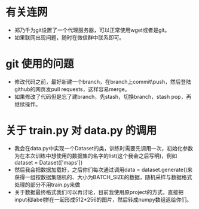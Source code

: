 # 有关连网
- 郑乃千为git设置了一个代理服务器，可以正常使用wget或者是git。
- 如果联网出现问题，随时在微信群中联系即可。

# git 使用的问题
+ 修改代码之前，最好新建一个branch，在branch上commit\push，然后登陆github的网页发pull requests，这样容易merge。
+ 如果修改了代码但是忘了建branch，先stash，切换branch，stash pop，再继续操作。

# 关于 train.py 对 data.py 的调用
+ 我会在data.py中实现一个Dataset的类，训练时需要先调用一次，初始化参数为在本次训练中想使用的数据集的名字的list(这个我会之后写明)，例如dataset = Dataset(['maps'])
+ 然后我会把数据加载好，之后你们每次通过调用data = dataset.generate()来获得一组按数据集随机的、大小为BATCH_SIZE的数据，随机采样与数据格式处理的部分不用train.py来做
+ 关于数据最终格式我们可以再讨论，目前我使用原project的方式，直接把input和label拼在一起形成512\*256的图片，然后转成numpy数组返给你们。